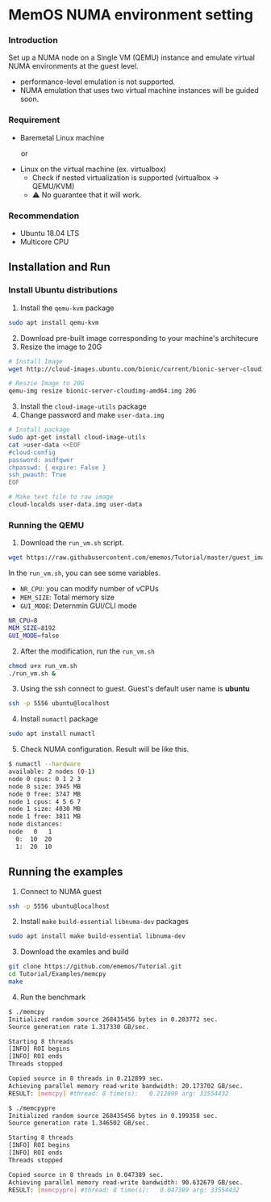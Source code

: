 # MemOS NUMA environment setting

### Introduction
Set up a NUMA node on a Single VM (QEMU) instance and emulate virtual NUMA environments at the guest level.
- performance-level emulation is not supported.
- NUMA emulation that uses two virtual machine instances will be guided soon.

### Requirement
- Baremetal Linux machine

&ensp;&ensp;&ensp; or
- Linux on the virtual machine (ex. virtualbox)
  - Check if nested virtualization is supported (virtualbox -> QEMU/KVM)
  - ⚠️ No guarantee that it will work.
 
### Recommendation
- Ubuntu 18.04 LTS
- Multicore CPU

## Installation and Run
### Install Ubuntu distributions
1. Install the `qemu-kvm` package
```bash
sudo apt install qemu-kvm
```
2. Download pre-built image corresponding to your machine's architecure
3. Resize the image to 20G
```bash
# Install Image
wget http://cloud-images.ubuntu.com/bionic/current/bionic-server-cloudimg-amd64.img

# Reszie Image to 20G
qemu-img resize bionic-server-cloudimg-amd64.img 20G
```
3. Install the `cloud-image-utils` package
4. Change password and make `user-data.img`
```bash
# Install package
sudo apt-get install cloud-image-utils
cat >user-data <<EOF
#cloud-config
password: asdfqwer
chpasswd: { expire: False }
ssh_pwauth: True
EOF

# Make text file to raw image
cloud-localds user-data.img user-data
```
### Running the QEMU
1. Download the `run_vm.sh` script.
```bash
wget https://raw.githubusercontent.com/ememos/Tutorial/master/guest_image/run_vm.sh
```
In the `run_vm.sh`, you can see some variables.
- `NR_CPU`: you can modify number of vCPUs
- `MEM_SIZE`: Total memory size
- `GUI_MODE`: Deternmin GUI/CLI mode
```bash
NR_CPU=8
MEM_SIZE=8192
GUI_MODE=false
```

2. After the modification, run the `run_vm.sh`
```bash
chmod u+x run_vm.sh
./run_vm.sh &
```

3. Using the ssh connect to guest. Guest's default user name is **ubuntu**
```bash
ssh -p 5556 ubuntu@localhost
```

4. Install `numactl` package
```bash
sudo apt install numactl
```
5. Check NUMA configuration. Result will be like this.
```bash
$ numactl --hardware
available: 2 nodes (0-1)
node 0 cpus: 0 1 2 3
node 0 size: 3945 MB
node 0 free: 3747 MB
node 1 cpus: 4 5 6 7
node 1 size: 4030 MB
node 1 free: 3811 MB
node distances:
node   0   1
  0:  10  20
  1:  20  10
```

## Running the examples

1. Connect to NUMA guest
```bash
ssh -p 5556 ubuntu@localhost
```
2. Install `make` `build-essential` `libnuma-dev` packages
```bash
sudo apt install make build-essential libnuma-dev
```

3. Download the examles and build
```bash
git clone https://github.com/ememos/Tutorial.git
cd Tutorial/Examples/memcpy
make
```

4. Run the benchmark
```bash
$ ./memcpy
Initialized random source 268435456 bytes in 0.203772 sec.
Source generation rate 1.317330 GB/sec.

Starting 8 threads
[INFO] ROI begins
[INFO] ROI ends
Threads stopped

Copied source in 8 threads in 0.212899 sec.
Achieving parallel memory read-write bandwidth: 20.173702 GB/sec.
RESULT: [memcpy] #thread: 8 time(s):   0.212899 arg: 33554432
```
```bash
$ ./memcpypre
Initialized random source 268435456 bytes in 0.199358 sec.
Source generation rate 1.346502 GB/sec.

Starting 8 threads
[INFO] ROI begins
[INFO] ROI ends
Threads stopped

Copied source in 8 threads in 0.047389 sec.
Achieving parallel memory read-write bandwidth: 90.632679 GB/sec.
RESULT: [memcpypre] #thread: 8 time(s):   0.047389 arg: 33554432
```
